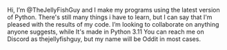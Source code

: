 Hi, I’m @TheJellyFishGuy and I make my programs using the latest version of Python. There's still many things i have to learn, but I can say that I'm pleased with the results of my code.
I’m looking to collaborate on anything anyone suggests, while It's made in Python 3.11
You can reach me on Discord as thejellyfishguy, but my name will be Oddit in most cases.

<!---
TheJellyFishGuy/TheJellyFishGuy is a ✨ special ✨ repository because its `README.md` (this file) appears on your GitHub profile.
You can click the Preview link to take a look at your changes.
--->
